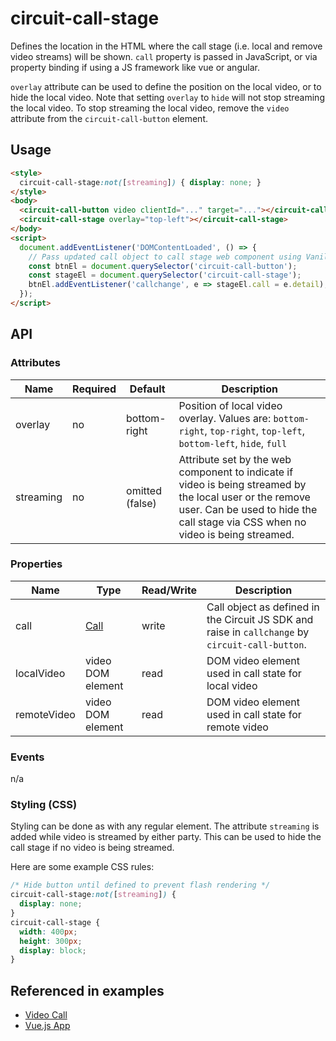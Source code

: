 # circuit-call-stage

Defines the location in the HTML where the call stage (i.e. local and remove video streams) will be shown. `call` property is passed in JavaScript, or via property binding if using a JS framework like vue or angular.

`overlay` attribute can be used to define the position on the local video, or to hide the local video. Note that setting `overlay` to `hide` will not stop streaming the local video. To stop streaming the local video, remove the `video` attribute from the `circuit-call-button` element.

## Usage

```html
<style>
  circuit-call-stage:not([streaming]) { display: none; }
</style>
<body>
  <circuit-call-button video clientId="..." target="..."></circuit-call-button>
  <circuit-call-stage overlay="top-left"></circuit-call-stage>
</body>
<script>
  document.addEventListener('DOMContentLoaded', () => {
    // Pass updated call object to call stage web component using Vanilla JS
    const btnEl = document.querySelector('circuit-call-button');
    const stageEl = document.querySelector('circuit-call-stage');
    btnEl.addEventListener('callchange', e => stageEl.call = e.detail);
  });
</script>
```


## API

### Attributes

| Name        | Required | Default            | Description
| ---         | ---      | ---                | ---
| overlay     | no       | bottom-right       | Position of local video overlay. Values are: `bottom-right`, `top-right`, `top-left`, `bottom-left`, `hide`, `full`
| streaming   | no       | omitted (false)    | Attribute set by the web component to indicate if video is being streamed by the local user or the remove user. Can be used to hide the call stage via CSS when no video is being streamed.


### Properties

| Name        |  Type            |  Read/Write      | Description
| ---         |  ---             |  ---             | ---
| call        | [Call](https://circuitsandbox.net/sdk/classes/Call.html) | write | Call object as defined in the Circuit JS SDK and raise in `callchange` by `circuit-call-button`.
| localVideo        | video DOM element | read | DOM video element used in call state for local video
| remoteVideo        | video DOM element | read | DOM video element used in call state for remote video


### Events

n/a

### Styling (CSS)

Styling can be done as with any regular element. The attribute `streaming` is added while video is streamed by either party. This can be used to hide the call stage if no video is being streamed.

Here are some example CSS rules:
```css
/* Hide button until defined to prevent flash rendering */
circuit-call-stage:not([streaming]) {
  display: none;
}
circuit-call-stage {
  width: 400px;
  height: 300px;
  display: block;
}
```


## Referenced in examples

* [Video Call](../examples/videoCall.html)
* [Vue.js App](../examples/vue.html)